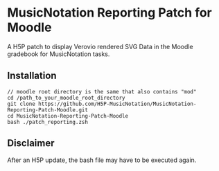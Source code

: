 # MusicNotation Reporting Patch for Moodle
A H5P patch to display Verovio rendered SVG Data in the Moodle gradebook for MusicNotation tasks.

## Installation 
```
// moodle root directory is the same that also contains "mod"
cd /path_to_your_moodle_root_directory 
git clone https://github.com/H5P-MusicNotation/MusicNotation-Reporting-Patch-Moodle.git
cd MusicNotation-Reporting-Patch-Moodle
bash ./patch_reporting.zsh
```

## Disclaimer
After an H5P update, the bash file may have to be executed again.


